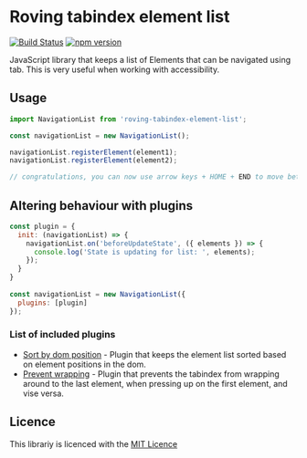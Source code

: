 # Roving tabindex element list

[![Build Status](https://travis-ci.org/tajakobsen/roving-tabindex-element-list.svg?branch=master)](https://travis-ci.org/tajakobsen/roving-tabindex-element-list)
[![npm version](https://badge.fury.io/js/roving-tabindex-element-list.svg)](https://badge.fury.io/js/roving-tabindex-element-list)

JavaScript library that keeps a list of Elements that can be navigated using tab. This is very useful when working
with accessibility.

## Usage

```javascript
import NavigationList from 'roving-tabindex-element-list';

const navigationList = new NavigationList(); 

navigationList.registerElement(element1);
navigationList.registerElement(element2);

// congratulations, you can now use arrow keys + HOME + END to move between the elements in the list 
```

## Altering behaviour with plugins

```javascript
const plugin = {
  init: (navigationList) => {
    navigationList.on('beforeUpdateState', ({ elements }) => {
      console.log('State is updating for list: ', elements);
    });
  }
}
  
const navigationList = new NavigationList({
  plugins: [plugin]
});
```

### List of included plugins

 * [Sort by dom position](./src/plugins/sort-by-dom-position.js) - Plugin that keeps the element list sorted based on 
 element positions in the dom.
  * [Prevent wrapping](./src/plugins/prevent-wrapping.js) - Plugin that prevents the tabindex from wrapping around to the 
  last element, when pressing up on the first element, and vise versa. 

## Licence

This librariy is licenced with the [MIT Licence](LICENCE)